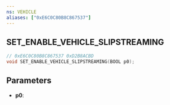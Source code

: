 ```yaml
---
ns: VEHICLE
aliases: ["0xE6C0C80B8C867537"]
---
```

## SET_ENABLE_VEHICLE_SLIPSTREAMING

```c
// 0xE6C0C80B8C867537 0xD2B8ACBD
void SET_ENABLE_VEHICLE_SLIPSTREAMING(BOOL p0);
```


## Parameters
* **p0**: 

